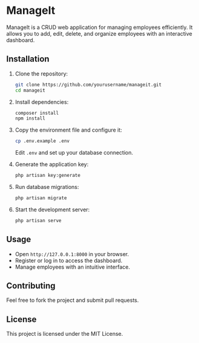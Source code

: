 # ManageIt

ManageIt is a CRUD web application for managing employees efficiently. It allows you to add, edit, delete, and organize employees with an interactive dashboard.

## Installation

1. Clone the repository:
   ```sh
   git clone https://github.com/yourusername/manageit.git
   cd manageit
   ```

2. Install dependencies:
   ```sh
   composer install
   npm install
   ```

3. Copy the environment file and configure it:
   ```sh
   cp .env.example .env
   ```
   Edit `.env` and set up your database connection.

4. Generate the application key:
   ```sh
   php artisan key:generate
   ```

5. Run database migrations:
   ```sh
   php artisan migrate
   ```

6. Start the development server:
   ```sh
   php artisan serve
   ```

## Usage

- Open `http://127.0.0.1:8000` in your browser.
- Register or log in to access the dashboard.
- Manage employees with an intuitive interface.

## Contributing

Feel free to fork the project and submit pull requests.

## License

This project is licensed under the MIT License.

